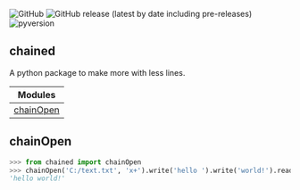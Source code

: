![GitHub](https://img.shields.io/github/license/ENDERZOMBI102/chained?style=for-the-badge)
![GitHub release (latest by date including pre-releases)](https://img.shields.io/github/v/release/ENDERZOMBI102/chained?include_prereleases&style=for-the-badge)
![pyversion](https://img.shields.io/badge/python-3.7-green?style=for-the-badge&logo=python)

chained
-
A python package to make more with less lines.

| Modules |
|---------|
|[chainOpen](https://github.com/ENDERZOMBI102/chained#chainopen)|



chainOpen
-
```python
>>> from chained import chainOpen
>>> chainOpen('C:/text.txt', 'x+').write('hello ').write('world!').readAndClose()
'hello world!'
```
